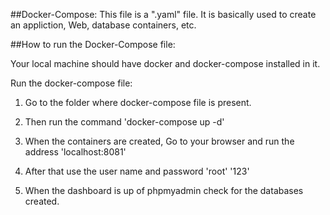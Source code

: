 ##Docker-Compose:
This file is a ".yaml" file. It is basically used to create an appliction,
     Web, database containers, etc.

##How to run the Docker-Compose file:

Your local machine should have docker and docker-compose installed in it.

Run the docker-compose file:

1. Go to the folder where docker-compose file is present.

2. Then run the command
    'docker-compose up -d'

3. When the containers are created, Go to your browser and run the address
    'localhost:8081'

4. After that use the user name and password
    'root' '123'

5. When the dashboard is up of phpmyadmin check for the databases created.


